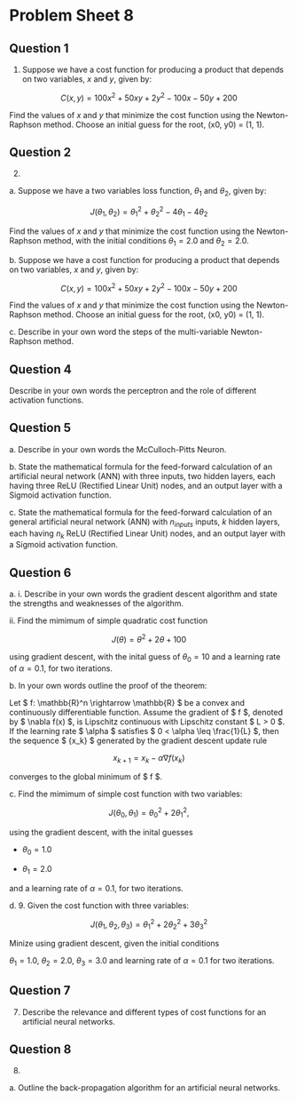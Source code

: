 # Problem Sheet 8


## Question 1

1.  Suppose we have a cost function for producing a product that depends on two variables, $x$ and $y$, given by:

$$C(x,y) = 100x^2 + 50xy + 2y^2 - 100x - 50y + 200$$

Find the values of $x$ and $y$ that minimize the cost function using the Newton-Raphson method.
Choose an initial guess for the root, (x0, y0) = (1, 1).

## Question 2


2. 
a. Suppose we have a two variables loss function, $\theta_1$ and $\theta_2$, given by:

$$J(\theta_1, \theta_2) = \theta_1^2 + \theta_2^2 - 4\theta_1 - 4\theta_2$$

Find the values of $x$ and $y$ that minimize the cost function using the Newton-Raphson method, with the initial conditions 
 $\theta_1 = 2.0$ and $\theta_2 = 2.0$.

b. Suppose we have a cost function for producing a product that depends on two variables, $x$ and $y$, given by:

$$C(x,y) = 100x^2 + 50xy + 2y^2 - 100x - 50y + 200$$

Find the values of $x$ and $y$ that minimize the cost function using the Newton-Raphson method.
Choose an initial guess for the root, (x0, y0) = (1, 1).


c. Describe in your own word the steps of the multi-variable Newton-Raphson method.

## Question 4

Describe in your own words the perceptron and the role of different activation functions.

## Question 5

a. Describe in your own words the McCulloch-Pitts Neuron.

b. State the mathematical formula for the feed-forward calculation of an artificial neural network (ANN) with three inputs, two hidden layers, each having three ReLU (Rectified Linear Unit) nodes, and an output layer with a Sigmoid activation function.

c. State the mathematical formula for the feed-forward calculation of an general artificial neural network (ANN) with $n_{inputs}$ inputs, $k$ hidden layers, each having $n_k$ ReLU (Rectified Linear Unit) nodes, and an output layer with a Sigmoid activation function.



##  Question 6
a. 
i. Describe in your own words the gradient descent algorithm and state the strengths and weaknesses of the algorithm.

ii. Find the mimimum of simple quadratic cost function 

$$ J(\theta) = \theta^2+2\theta+100 $$ 

using gradient descent, with the inital guess of $\theta_0=10$ and a learning rate of $\alpha = 0.1$, for two iterations.



b. In your own words outline the proof of the theorem:

Let $ f: \mathbb{R}^n \rightarrow \mathbb{R} $ be a convex and continuously differentiable function. Assume the gradient of $ f $, denoted by $ \nabla f(x) $, is Lipschitz continuous with Lipschitz constant $ L > 0 $. If the learning rate $ \alpha $ satisfies $ 0 < \alpha \leq \frac{1}{L} $, then the sequence $ \{x_k\} $ generated by the gradient descent update rule

$$ x_{k+1} = x_k - \alpha \nabla f(x_k) $$

converges to the global minimum of $ f $.


c. Find the mimimum of simple cost function with two variables:

$$J(\theta_0, \theta_1) = \theta_0^2 + 2\theta_1^2,$$

using the gradient descent, with the inital guesses 

- $\theta_0 = 1.0$

- $\theta_1 = 2.0$

and a learning rate of $\alpha = 0.1$, for two iterations.


d. 9. Given the cost function with three variables:

$$J(\theta_1, \theta_2, \theta_3) = \theta_1^2 + 2\theta_2^2 + 3\theta_3^2$$

Minize using gradient descent, given the initial conditions 

$\theta_1 = 1.0$, $\theta_2 = 2.0$, $\theta_3 = 3.0$ and learning rate of $\alpha = 0.1$ for two iterations.



## Question 7

7. Describe the relevance and different types of cost functions for an artificial neural networks.


## Question 8

8. 
a. Outline the back-propagation algorithm for an artificial neural networks.


